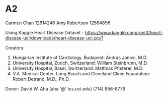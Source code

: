 # A2
Carmen Chan 12614246
Amy Robertson 12564896


Using Kaggle Heart Disease Dataset - https://www.kaggle.com/ronitf/heart-disease-uci/downloads/heart-disease-uci.zip/1

Creators: 
1. Hungarian Institute of Cardiology. Budapest: Andras Janosi, M.D. 
2. University Hospital, Zurich, Switzerland: William Steinbrunn, M.D. 
3. University Hospital, Basel, Switzerland: Matthias Pfisterer, M.D. 
4. V.A. Medical Center, Long Beach and Cleveland Clinic Foundation: Robert Detrano, M.D., Ph.D.

Donor: David W. Aha (aha '@' ics.uci.edu) (714) 856-8779
